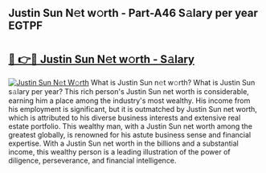 ## Justin Sun N𝚎t w𝚘rth - Part-A46 S𝚊lary per year EGTPF

# <h2><a href="http://gc0kwr.nevu.top/?p=Justin+Sun">🔗 👉🔴 Justin Sun N𝚎t w𝚘rth - S𝚊lary</a></h2>

[![Justin Sun N𝚎t W𝚘rth](https://i.imgur.com/Oavwk0R.jpeg)](http://gc0kwr.nevu.top/?p=Justin+Sun)
What is Justin Sun n𝚎t w𝚘rth? What is Justin Sun s𝚊lary per year?
This rich person's Justin Sun net worth is considerable, earning him a place among the industry's most wealthy. His income from his employment is significant, but it is outmatched by Justin Sun net worth, which is attributed to his diverse business interests and extensive real estate portfolio. This wealthy man, with a Justin Sun net worth among the greatest globally, is renowned for his astute business sense and financial expertise. With a Justin Sun net worth in the billions and a substantial income, this wealthy person is a leading illustration of the power of diligence, perseverance, and financial intelligence.
